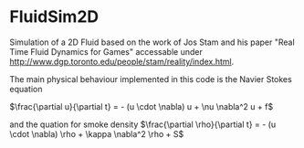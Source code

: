 # FluidSim2D
Simulation of a 2D Fluid based on the work of Jos Stam and his paper "Real Time Fluid Dynamics for Games" accessable under http://www.dgp.toronto.edu/people/stam/reality/index.html.

The main physical behaviour implemented in this code is the Navier Stokes equation

$\frac{\partial u}{\partial t} = - (u \cdot \nabla) u + \nu \nabla^2 u + f$

and the quation for smoke density
$\frac{\partial \rho}{\partial t} = - (u \cdot \nabla) \rho + \kappa \nabla^2 \rho + S$
